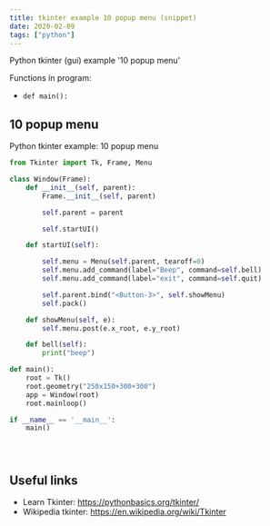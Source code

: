```yaml
---
title: tkinter example 10 popup menu (snippet)
date: 2020-02-09
tags: ["python"]
---
```

Python tkinter (gui) example '10 popup menu'

Functions in program: 
* `def main():`

## 10 popup menu

Python tkinter example: 10 popup menu

```python
from Tkinter import Tk, Frame, Menu

class Window(Frame):
    def __init__(self, parent):
        Frame.__init__(self, parent)

        self.parent = parent

        self.startUI()

    def startUI(self):

        self.menu = Menu(self.parent, tearoff=0)
        self.menu.add_command(label="Beep", command=self.bell)
        self.menu.add_command(label="exit", command=self.quit)

        self.parent.bind("<Button-3>", self.showMenu)
        self.pack()

    def showMenu(self, e):
        self.menu.post(e.x_root, e.y_root)

    def bell(self):
        print("beep")

def main():
    root = Tk()
    root.geometry("250x150+300+300")
    app = Window(root)
    root.mainloop()

if __name__ == '__main__':
    main()





```

## Useful links

- Learn Tkinter: https://pythonbasics.org/tkinter/
- Wikipedia tkinter: https://en.wikipedia.org/wiki/Tkinter
